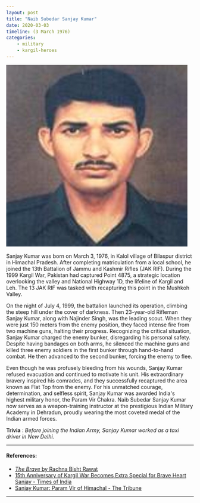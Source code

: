 ```yaml
---
layout: post
title: "Naib Subedar Sanjay Kumar"
date: 2020-03-03
timeline: (3 March 1976)
categories:
    - military
    - kargil-heroes
---
```


<img src="/images/sanjay_kumar.jpg" alt="Sanjay Kumar Image" class="circular-img" />

Sanjay Kumar was born on March 3, 1976, in Kalol village of Bilaspur district in Himachal Pradesh. After completing matriculation from a local school, he joined the 13th Battalion of Jammu and Kashmir Rifles (JAK RIF). During the 1999 Kargil War, Pakistan had captured Point 4875, a strategic location overlooking the valley and National Highway 1D, the lifeline of Kargil and Leh. The 13 JAK RIF was tasked with recapturing this point in the Mushkoh Valley.

On the night of July 4, 1999, the battalion launched its operation, climbing the steep hill under the cover of darkness. Then 23-year-old Rifleman Sanjay Kumar, along with Najinder Singh, was the leading scout. When they were just 150 meters from the enemy position, they faced intense fire from two machine guns, halting their progress. Recognizing the critical situation, Sanjay Kumar charged the enemy bunker, disregarding his personal safety. Despite having bandages on both arms, he silenced the machine guns and killed three enemy soldiers in the first bunker through hand-to-hand combat. He then advanced to the second bunker, forcing the enemy to flee. 

Even though he was profusely bleeding from his wounds, Sanjay Kumar refused evacuation and continued to motivate his unit. His extraordinary bravery inspired his comrades, and they successfully recaptured the area known as Flat Top from the enemy. For his unmatched courage, determination, and selfless spirit, Sanjay Kumar was awarded India's highest military honor, the Param Vir Chakra. Naib Subedar Sanjay Kumar now serves as a weapon-training instructor at the prestigious Indian Military Academy in Dehradun, proudly wearing the most coveted medal of the Indian armed forces.

__Trivia__ : *Before joining the Indian Army, Sanjay Kumar worked as a taxi driver in New Delhi.*

---

#### References:
- [*The Brave* by Rachna Bisht Rawat](https://www.amazon.in/Brave-Param-Vir-Chakra-Stories/dp/0143422359)
- [15th Anniversary of Kargil War Becomes Extra Special for Brave Heart Sanjay - Times of India](https://timesofindia.indiatimes.com/city/chandigarh/15th-anniversary-of-Kargil-War-becomes-extra-special-for-brave-heart-Sanjay/articleshow/38983145.cms)
- [Sanjay Kumar: Param Vir of Himachal - The Tribune](https://www.tribuneindia.com/news/archive/himachaltribune/sanjay-kumar-param-vir-of-himachal-694942)

---
